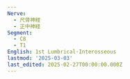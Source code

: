 ```yaml
---
Nerve:
  - 尺骨神経
  - 正中神経
Segment:
  - C8
  - T1
English: 1st Lumbrical-Interosseous
lastmod: '2025-03-03'
last_edited: 2025-02-27T00:00:00.000Z
---
```



